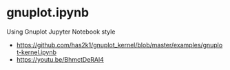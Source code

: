 # gnuplot.ipynb

Using Gnuplot Jupyter Notebook style

* https://github.com/has2k1/gnuplot_kernel/blob/master/examples/gnuplot-kernel.ipynb
* https://youtu.be/BhmctDeRAl4
